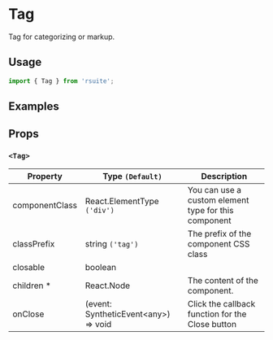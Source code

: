 # Tag

Tag for categorizing or markup.


## Usage

```js
import { Tag } from 'rsuite';
```

## Examples

<!--{demo}-->

## Props

### `<Tag>`

| Property       | Type `(Default)`                           | Description                                           |
| -------------- | ------------------------------------------ | ----------------------------------------------------- |
| componentClass | React.ElementType `('div')`                | You can use a custom element type for this component  |
| classPrefix    | string `('tag')`                           | The prefix of the component CSS class                 |
| closable       | boolean                                    |
| children \*    | React.Node                                 | The content of the component.                         |
| onClose        | (event: SyntheticEvent&lt;any&gt;) => void | Click the callback function for the Close button      |
